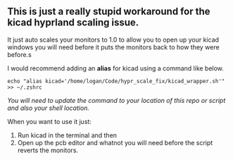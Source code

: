 ## This is just a really stupid workaround for the kicad hyprland scaling issue.
It just auto scales your monitors to 1.0 to allow you to open up your kicad windows you will need before it puts the monitors back to how they were before.s

I would recommend adding an **alias** for kicad using a command like below.

`echo "alias kicad='/home/logan/Code/hypr_scale_fix/kicad_wrapper.sh'" >> ~/.zshrc`

_You will need to update the command to your location of this repo or script and also your shell location._

When you want to use it just:
1. Run kicad in the terminal and then
2. Open up the pcb editor and whatnot you will need before the script reverts the monitors.
